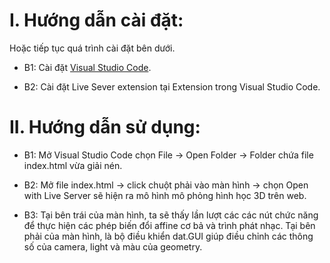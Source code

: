 # I. Hướng dẫn cài đặt:


Hoặc tiếp tục quá trình cài đặt bên dưới.

- B1: Cài đặt [Visual Studio Code](https://code.visualstudio.com/download).

- B2: Cài đặt Live Sever extension tại Extension trong Visual Studio Code.


# II. Hướng dẫn sử dụng:



- B1: Mở Visual Studio Code chọn File -> Open Folder -> Folder chứa file index.html vừa giải nén.

- B2: Mở file index.html -> click chuột phải vào màn hình -> chọn Open with Live Server sẽ hiện ra mô hình mô phỏng hình học 3D trên web.

- B3: Tại bên trái của màn hình, ta sẽ thấy lần lượt các các nút chức năng để thực hiện các phép biến đổi affine cơ bả và trình phát nhạc.
Tại bên phải của màn hình, là bộ điều khiển dat.GUI giúp điều chỉnh các thông số của camera, light và màu của geometry.



